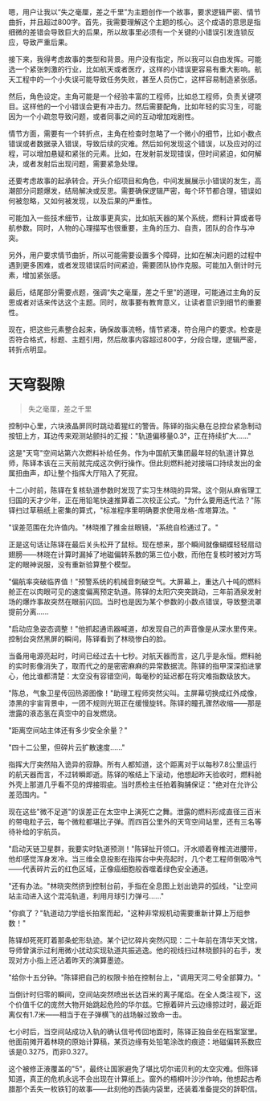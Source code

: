 <ReasoningChainRenderer>
嗯，用户让我以“失之毫厘，差之千里”为主题创作一个故事，要求逻辑严密、情节曲折，并且超过800字。首先，我需要理解这个主题的核心。这个成语的意思是指细微的差错会导致巨大的后果，所以故事里必须有一个关键的小错误引发连锁反应，导致严重后果。

接下来，我得考虑故事的类型和背景。用户没有指定，所以我可以自由发挥。可能选一个紧张刺激的行业，比如航天或者医疗，这样的小错误更容易有重大影响。航天工程中的一个小失误可能导致任务失败，甚至人员伤亡，这样容易制造紧张感。

然后，角色设定。主角可能是一个经验丰富的工程师，比如总工程师，负责关键项目。这样他的一个小错误会更有冲击力。然后需要配角，比如年轻的实习生，可能因为一个小疏忽导致问题，或者同事之间的互动增加戏剧性。

情节方面，需要有一个转折点，主角在检查时忽略了一个微小的细节，比如小数点错误或者数据录入错误，导致后续的灾难。然后如何发现这个错误，以及应对的过程，可以增加悬疑和紧张的元素。比如，在发射前发现错误，但时间紧迫，如何解决，或者发射后出现问题，需要紧急处理。

还要考虑故事的起承转合。开头介绍项目和角色，中间发展展示小错误的发生，高潮部分问题爆发，结局解决或反思。需要确保逻辑严密，每个环节都合理，错误如何被忽略，又如何被发现，以及后果的严重性。

可能加入一些技术细节，让故事更真实，比如航天器的某个系统，燃料计算或者导航参数。同时，人物的心理描写也很重要，主角的压力、自责，团队的合作与冲突。

另外，用户要求情节曲折，所以可能需要设置多个障碍，比如在解决问题的过程中遇到更多困难，或者发现错误后时间紧迫，需要团队协作克服。可能加入倒计时元素，增加紧张感。

最后，结尾部分需要点题，强调“失之毫厘，差之千里”的道理，可能通过主角的反思或者对话来传达这个主题。同时，故事要有教育意义，让读者意识到细节的重要性。

现在，把这些元素整合起来，确保故事流畅，情节紧凑，符合用户的要求。检查是否符合格式，标题、主题引用，然后故事内容超过800字，分段合理，逻辑严密，转折点明显。
</ReasoningChainRenderer>

# 天穹裂隙

> 失之毫厘，差之千里

控制中心里，六块液晶屏同时跳动着猩红的警告。陈铎的指尖悬在总控台紧急制动按钮上方，耳边传来观测站颤抖的汇报："轨道偏移量0.3°，正在持续扩大......"

这是"天穹"空间站第六次燃料补给任务。作为中国航天集团最年轻的轨道计算总师，陈铎本该在三天前就完成这次例行操作。但此刻燃料舱对接端口持续发出的金属扭曲声，却让整个指挥大厅陷入了死寂。

十二小时前，陈铎在复核轨道参数时发现了实习生林晓的异常。这个刚从麻省理工归国的天才少年，正在用铅笔快速推算着二次校正公式。"为什么要用迭代法？"陈铎扫过草稿纸上密集的算式，"标准程序里明确要求使用龙格-库塔算法。"

"误差范围在允许值内。"林晓推了推金丝眼镜，"系统自检通过了。"

正是这句话让陈铎在最后关头松开了鼠标。现在想来，那个瞬间就像蝴蝶轻轻扇动翅膀——林晓在计算时漏掉了地磁偏转系数的第三位小数，而他在复核时被对方笃定的眼神说服，没有重新验算整个模型。

"偏航率突破临界值！"预警系统的机械音刺破空气。大屏幕上，重达八十吨的燃料舱正在以肉眼可见的速度偏离预定轨道。陈铎的太阳穴突突跳动，三年前酒泉发射场的爆炸事故突然在眼前闪回。当时也是因为某个参数的小数点错误，导致整流罩提前分离......

"启动应急姿态调整！"他抓起通讯器喊道，却发现自己的声音像是从深水里传来。控制台突然黑屏的瞬间，陈铎看到了林晓惨白的脸。

当备用电源亮起时，时间已经过去十七秒。对航天器而言，这几乎是永恒。燃料舱的实时影像消失了，取而代之的是密密麻麻的异常数据流。陈铎的指甲深深掐进掌心，他比谁都清楚：太空没有容错空间，每毫秒的延迟都在将灾难指数级放大。

"陈总，气象卫星传回热源图像！"助理工程师突然尖叫。主屏幕切换成红外成像，漆黑的宇宙背景中，一团不规则光斑正在缓慢旋转。陈铎的瞳孔骤然收缩——那是泄露的液态氢在真空中的自发燃烧。

"距离空间站主体还有多少安全余量？"

"四十二公里，但碎片云扩散速度......"

指挥大厅突然陷入诡异的寂静。所有人都知道，这个距离对于以每秒7.8公里运行的航天器而言，不过转瞬即逝。陈铎的喉结上下滚动，他想起昨天验收时，燃料舱外壳上那道几乎看不见的焊接瑕疵。当时质检主任拍着胸脯保证："绝对在允许公差范围内。"

现在这些"微不足道"的误差正在太空中上演死亡之舞。泄露的燃料形成直径三百米的带电粒子云，每个微粒都堪比子弹。而四百公里外的天穹空间站里，还有三名等待补给的宇航员。

"启动天链卫星群，我要实时轨道预测！"陈铎扯开领口。汗水顺着脊椎流进腰带，他却感觉浑身发冷。当三维全息投影在指挥台中央亮起时，几个老工程师倒吸冷气——代表碎片云的红色区域，正像癌细胞般吞噬着绿色安全通道。

"还有办法。"林晓突然挤到控制台前，手指在全息图上划出诡异的弧线，"让空间站主动进入这个混沌轨道，利用月球引力弹弓......"

"你疯了？"轨道动力学组长拍案而起，"这种非常规机动需要重新计算上万组参数！"

陈铎却死死盯着那条蛇形轨迹。某个记忆碎片突然闪现：二十年前在清华天文馆，导师曾演示过利用微小扰动实现轨道共振逃逸。他的视线扫过林晓颤抖的右手，发现对方小指上还沾着昨天的演算墨迹。

"给你十五分钟。"陈铎把自己的权限卡拍在控制台上，"调用天河二号全部算力。"

当倒计时归零的瞬间，空间站突然喷出长达百米的离子尾焰。在全人类注视下，这个价值千亿的庞然大物开始跳起危险的华尔兹。它擦着碎片云边缘掠过时，最近距离仅有1.7米——相当于在子弹横飞的战场躲过致命一击。

七小时后，当空间站成功入轨的确认信号传回地面时，陈铎正独自坐在档案室里。他面前摊开着林晓的原始计算稿，某页边缘有处铅笔涂改的痕迹：地磁偏转系数应该是0.3275，而非0.327。

这个被修正液覆盖的"5"，最终让国家避免了堪比切尔诺贝利的太空灾难。但陈铎知道，真正的危机永远不会出现在计算纸上。窗外的梧桐叶沙沙作响，他想起古希腊那个丢失一枚铁钉的故事——此刻他的西装内袋里，还装着准备提交的辞职信。